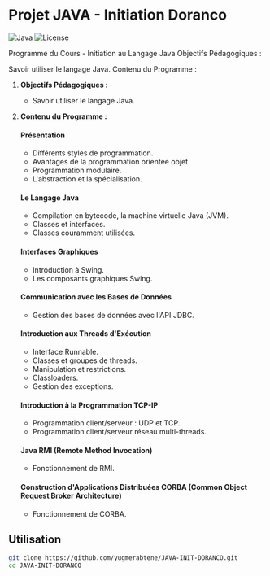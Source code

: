 # Projet JAVA - Initiation Doranco

![Java](https://img.shields.io/badge/Java-8%2B-orange)
![License](https://img.shields.io/badge/License-MIT-green)

Programme du Cours - Initiation au Langage Java
Objectifs Pédagogiques :

Savoir utiliser le langage Java.
Contenu du Programme :


1. **Objectifs Pédagogiques :** 
   - Savoir utiliser le langage Java.

2. **Contenu du Programme :**

   #### Présentation
   - Différents styles de programmation.
   - Avantages de la programmation orientée objet.
   - Programmation modulaire.
   - L'abstraction et la spécialisation.

   #### Le Langage Java
   - Compilation en bytecode, la machine virtuelle Java (JVM).
   - Classes et interfaces.
   - Classes couramment utilisées.

   #### Interfaces Graphiques
   - Introduction à Swing.
   - Les composants graphiques Swing.

   #### Communication avec les Bases de Données
   - Gestion des bases de données avec l'API JDBC.

   #### Introduction aux Threads d'Exécution
   - Interface Runnable.
   - Classes et groupes de threads.
   - Manipulation et restrictions.
   - Classloaders.
   - Gestion des exceptions.

   #### Introduction à la Programmation TCP-IP
   - Programmation client/serveur : UDP et TCP.
   - Programmation client/serveur réseau multi-threads.

   #### Java RMI (Remote Method Invocation)
   - Fonctionnement de RMI.

   #### Construction d'Applications Distribuées CORBA (Common Object Request Broker Architecture)
   - Fonctionnement de CORBA.
## Utilisation



```bash
git clone https://github.com/yugmerabtene/JAVA-INIT-DORANCO.git
cd JAVA-INIT-DORANCO



